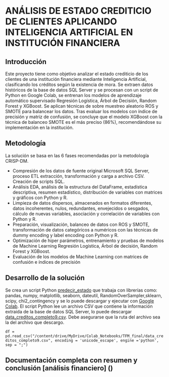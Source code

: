 # ANÁLISIS DE ESTADO CREDITICIO DE CLIENTES APLICANDO INTELIGENCIA ARTIFICIAL EN INSTITUCIÓN FINANCIERA
## Introducción
Este proyecto tiene como objetivo analizar el estado crediticio de los clientes de una institución financiera mediante Inteligencia Artificial, clasificando los créditos según la existencia de mora. Se extraen datos históricos de la base de datos SQL Server y se procesan con un script de Python en Google Colab, se entrenan los modelos de aprendizaje automático supervisado Regresión Logística, Árbol de Decisión, Random Forest y XGBoost. Se aplican técnicas de sobre muestreo aleatorio ROS y SMOTE para balancear los datos. Tras evaluar los modelos con índice de precisión y matriz de confusión, se concluye que el modelo XGBoost con la técnica de balanceo SMOTE es el más preciso (86%), recomendándose su implementación en la institución.

## Metodología
La solución se basa en las 6 fases recomendadas por la metodología CRISP-DM.
+ Compresión de los datos de fuente original Microsoft SQL Server, proceso ETL extracción, transformación y carga a archivo CSV. Creación de scripts SQL.
+ Análisis EDA, análisis de la estructura del DataFrame, estadística descriptiva, resumen estadístico, distribución de variables con matrices y gráficos con Python y R.
+ Limpieza de datos dispersos, almacenados en formatos diferentes, datos incoherentes, nulos, redundantes, envejecidos o sesgados, cálculo de nuevas variables, asociación y correlación de variables con Python y R.
+ Preparación, visualización, balanceo de datos con ROS y SMOTE, transformación de datos categóricos a numéricos con las técnicas de dummy encoding y label encoding con Python y R.
+ Optimización de hiper parámetros, entrenamiento y pruebas de modelos de Machine Learning Regresión Logística, Árbol de decisión, Random Forest y XGBoost.
+ Evaluación de los modelos de Machine Learning con matrices de confusión e índices de precisión

## Desarrollo de la solución
Se crea un script Python [predecir_estado](analisis_financiero/predecir_estado_crediticio.ipynb) que trabaja con librerías como: pandas, numpy, matplotlib, seaborn, dateutil, RandomOverSampler,sklearn, scipy, chi2_contingency y se lo puede descargar y ejecutar con [Google Colab](https://colab.research.google.com/).
El script Python lee un archivo CSV que contiene la información extraida de la base de datos SQL Server, lo puede descargar [data_creditos_completo9.csv](analisis_financiero/data_creditos_completo9.csv). Debe asegurarse que la ruta del archivo sea la del archivo que descargo.

`df = pd.read_csv("/content/drive/MyDrive/Colab_Notebooks/TFM_final/data_creditos_completo9.csv", encoding = 'unicode_escape', engine ='python', sep = ";")`
## Documentación completa con resumen y conclusión [análisis financiero] ()


